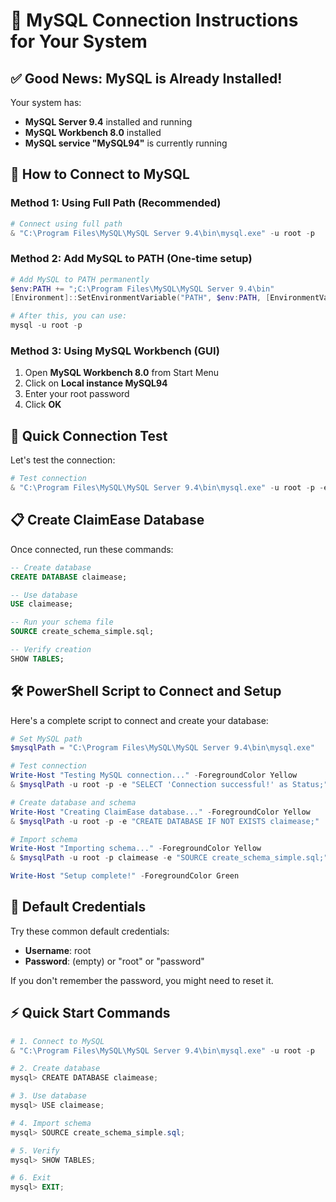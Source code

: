 # 🎉 MySQL Connection Instructions for Your System

## ✅ Good News: MySQL is Already Installed!

Your system has:
- **MySQL Server 9.4** installed and running
- **MySQL Workbench 8.0** installed
- **MySQL service "MySQL94"** is currently running

## 🔗 How to Connect to MySQL

### Method 1: Using Full Path (Recommended)
```powershell
# Connect using full path
& "C:\Program Files\MySQL\MySQL Server 9.4\bin\mysql.exe" -u root -p
```

### Method 2: Add MySQL to PATH (One-time setup)
```powershell
# Add MySQL to PATH permanently
$env:PATH += ";C:\Program Files\MySQL\MySQL Server 9.4\bin"
[Environment]::SetEnvironmentVariable("PATH", $env:PATH, [EnvironmentVariableTarget]::User)

# After this, you can use:
mysql -u root -p
```

### Method 3: Using MySQL Workbench (GUI)
1. Open **MySQL Workbench 8.0** from Start Menu
2. Click on **Local instance MySQL94**
3. Enter your root password
4. Click **OK**

## 🚀 Quick Connection Test

Let's test the connection:
```powershell
# Test connection
& "C:\Program Files\MySQL\MySQL Server 9.4\bin\mysql.exe" -u root -p -e "SELECT VERSION();"
```

## 📋 Create ClaimEase Database

Once connected, run these commands:
```sql
-- Create database
CREATE DATABASE claimease;

-- Use database
USE claimease;

-- Run your schema file
SOURCE create_schema_simple.sql;

-- Verify creation
SHOW TABLES;
```

## 🛠️ PowerShell Script to Connect and Setup

Here's a complete script to connect and create your database:
```powershell
# Set MySQL path
$mysqlPath = "C:\Program Files\MySQL\MySQL Server 9.4\bin\mysql.exe"

# Test connection
Write-Host "Testing MySQL connection..." -ForegroundColor Yellow
& $mysqlPath -u root -p -e "SELECT 'Connection successful!' as Status;"

# Create database and schema
Write-Host "Creating ClaimEase database..." -ForegroundColor Yellow
& $mysqlPath -u root -p -e "CREATE DATABASE IF NOT EXISTS claimease;"

# Import schema
Write-Host "Importing schema..." -ForegroundColor Yellow
& $mysqlPath -u root -p claimease -e "SOURCE create_schema_simple.sql;"

Write-Host "Setup complete!" -ForegroundColor Green
```

## 🔑 Default Credentials

Try these common default credentials:
- **Username**: root
- **Password**: (empty) or "root" or "password"

If you don't remember the password, you might need to reset it.

## ⚡ Quick Start Commands

```powershell
# 1. Connect to MySQL
& "C:\Program Files\MySQL\MySQL Server 9.4\bin\mysql.exe" -u root -p

# 2. Create database
mysql> CREATE DATABASE claimease;

# 3. Use database
mysql> USE claimease;

# 4. Import schema
mysql> SOURCE create_schema_simple.sql;

# 5. Verify
mysql> SHOW TABLES;

# 6. Exit
mysql> EXIT;
```